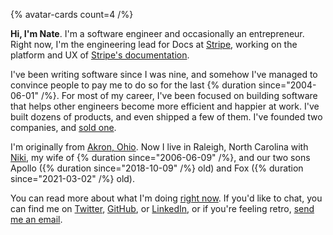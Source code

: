 {% avatar-cards count=4 /%}

**Hi, I'm Nate**. I'm a software engineer and occasionally an entrepreneur. Right now, I'm the engineering lead for Docs at [Stripe](https://stripe.com/), working on the platform and UX of [Stripe's documentation](https://stripe.com/docs).

I've been writing software since I was nine, and somehow I've managed to convince people to pay me to do so for the last {% duration since="2004-06-01" /%}. For most of my career, I've been focused on building software that helps other engineers become more efficient and happier at work. I've built dozens of products, and even shipped a few of them. I've founded two companies, and [sold one](/writing/take-the-money-and-run).

I'm originally from [Akron, Ohio](/writing/the-city-of-opportunity). Now I live in Raleigh, North Carolina with [Niki](https://brightsparkcoaching.com/), my wife of {% duration since="2006-06-09" /%}, and our two sons Apollo ({% duration since="2018-10-09" /%} old) and Fox ({% duration since="2021-03-02" /%} old).

You can read more about what I'm doing [right now](/now). If you'd like to chat, you can find me on [Twitter](https://twitter.com/nkohari), [GitHub](https://github.com/nkohari), or [LinkedIn](https://linkedin.com/in/nkohari), or if you're feeling retro, [send me an email](mailto:nkohari@gmail.com).
